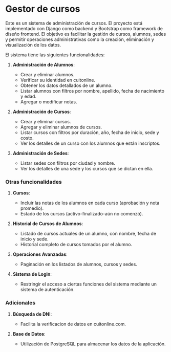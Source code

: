 # Gestor de cursos
Este es un sistema de administración de cursos. El proyecto está implementado con Django como backend y Bootstrap como framework de diseño frontend. El objetivo es facilitar la gestión de cursos, alumnos, sedes y permitir operaciones administrativas como la creación, eliminación y visualización de los datos.


El sistema tiene las siguientes funcionalidades:

1. **Administración de Alumnos**:
   - Crear y eliminar alumnos.
   - Verificar su identidad en cuitonline.
   - Obtener los datos detallados de un alumno.
   - Listar alumnos con filtros por nombre, apellido, fecha de nacimiento y edad.
   - Agregar o modificar notas.
     
2. **Administración de Cursos**:
   - Crear y eliminar cursos.
   - Agregar y eliminar alumnos de cursos.
   - Listar cursos con filtros por duración, año, fecha de inicio, sede y costo.
   - Ver los detalles de un curso con los alumnos que están inscriptos.

3. **Administración de Sedes**:
   - Listar sedes con filtros por ciudad y nombre.
   - Ver los detalles de una sede y los cursos que se dictan en ella.

### Otras funcionalidades

1. **Cursos**:
   - Incluir las notas de los alumnos en cada curso (aprobación y nota promedio).
   - Estado de los cursos (activo-finalizado-aún no comenzó).

2. **Historial de Cursos de Alumnos**:
   - Listado de cursos actuales de un alumno, con nombre, fecha de inicio y sede.
   - Historial completo de cursos tomados por el alumno.

3. **Operaciones Avanzadas**:
   - Paginación en los listados de alumnos, cursos y sedes.

4. **Sistema de Login**:
   - Restringir el acceso a ciertas funciones del sistema mediante un sistema de autenticación.

###  Adicionales

1. **Búsqueda de DNI**:
   - Facilita la verificacion de datos en cuitonline.com.

2. **Base de Datos**:
   - Utilización de PostgreSQL para almacenar los datos de la aplicación.
